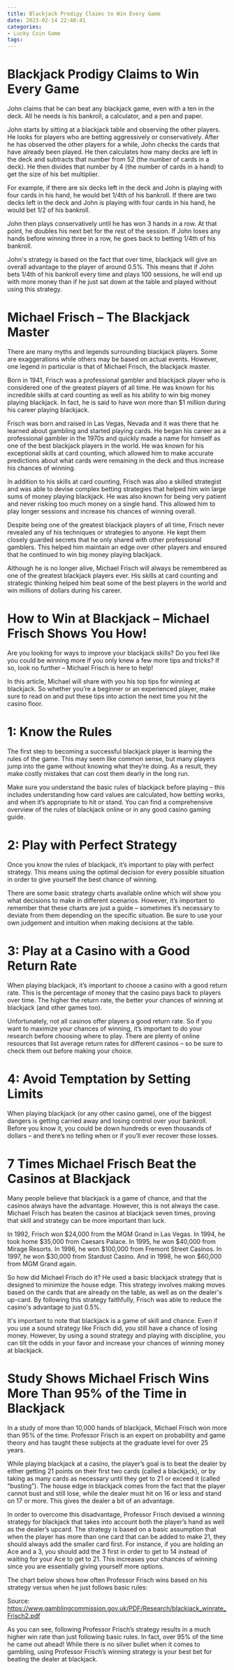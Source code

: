 ```yaml
---
title: Blackjack Prodigy Claims to Win Every Game
date: 2023-02-14 22:48:41
categories:
- Lucky Coin Game
tags:
---
```



#  Blackjack Prodigy Claims to Win Every Game

John claims that he can beat any blackjack game, even with a ten in the deck. All he needs is his bankroll, a calculator, and a pen and paper.

John starts by sitting at a blackjack table and observing the other players. He looks for players who are betting aggressively or conservatively. After he has observed the other players for a while, John checks the cards that have already been played. He then calculates how many decks are left in the deck and subtracts that number from 52 (the number of cards in a deck). He then divides that number by 4 (the number of cards in a hand) to get the size of his bet multiplier.

For example, if there are six decks left in the deck and John is playing with four cards in his hand, he would bet 1/4th of his bankroll. If there are two decks left in the deck and John is playing with four cards in his hand, he would bet 1/2 of his bankroll.

John then plays conservatively until he has won 3 hands in a row. At that point, he doubles his next bet for the rest of the session. If John loses any hands before winning three in a row, he goes back to betting 1/4th of his bankroll.

John's strategy is based on the fact that over time, blackjack will give an overall advantage to the player of around 0.5%. This means that if John bets 1/4th of his bankroll every time and plays 100 sessions, he will end up with more money than if he just sat down at the table and played without using this strategy.

#  Michael Frisch – The Blackjack Master

There are many myths and legends surrounding blackjack players. Some are exaggerations while others may be based on actual events. However, one legend in particular is that of Michael Frisch, the blackjack master.

Born in 1941, Frisch was a professional gambler and blackjack player who is considered one of the greatest players of all time. He was known for his incredible skills at card counting as well as his ability to win big money playing blackjack. In fact, he is said to have won more than $1 million during his career playing blackjack.

Frisch was born and raised in Las Vegas, Nevada and it was there that he learned about gambling and started playing cards. He began his career as a professional gambler in the 1970s and quickly made a name for himself as one of the best blackjack players in the world. He was known for his exceptional skills at card counting, which allowed him to make accurate predictions about what cards were remaining in the deck and thus increase his chances of winning.

In addition to his skills at card counting, Frisch was also a skilled strategist and was able to devise complex betting strategies that helped him win large sums of money playing blackjack. He was also known for being very patient and never risking too much money on a single hand. This allowed him to play longer sessions and increase his chances of winning overall.

Despite being one of the greatest blackjack players of all time, Frisch never revealed any of his techniques or strategies to anyone. He kept them closely guarded secrets that he only shared with other professional gamblers. This helped him maintain an edge over other players and ensured that he continued to win big money playing blackjack.

Although he is no longer alive, Michael Frisch will always be remembered as one of the greatest blackjack players ever. His skills at card counting and strategic thinking helped him beat some of the best players in the world and win millions of dollars during his career.

#  How to Win at Blackjack – Michael Frisch Shows You How!

Are you looking for ways to improve your blackjack skills? Do you feel like you could be winning more if you only knew a few more tips and tricks? If so, look no further – Michael Frisch is here to help!

In this article, Michael will share with you his top tips for winning at blackjack. So whether you’re a beginner or an experienced player, make sure to read on and put these tips into action the next time you hit the casino floor.

# 1: Know the Rules

The first step to becoming a successful blackjack player is learning the rules of the game. This may seem like common sense, but many players jump into the game without knowing what they’re doing. As a result, they make costly mistakes that can cost them dearly in the long run.

Make sure you understand the basic rules of blackjack before playing – this includes understanding how card values are calculated, how betting works, and when it’s appropriate to hit or stand. You can find a comprehensive overview of the rules of blackjack online or in any good casino gaming guide.

# 2: Play with Perfect Strategy

Once you know the rules of blackjack, it’s important to play with perfect strategy. This means using the optimal decision for every possible situation in order to give yourself the best chance of winning.

There are some basic strategy charts available online which will show you what decisions to make in different scenarios. However, it’s important to remember that these charts are just a guide – sometimes it’s necessary to deviate from them depending on the specific situation. Be sure to use your own judgement and intuition when making decisions at the table.

# 3: Play at a Casino with a Good Return Rate

When playing blackjack, it’s important to choose a casino with a good return rate. This is the percentage of money that the casino pays back to players over time. The higher the return rate, the better your chances of winning at blackjack (and other games too).

Unfortunately, not all casinos offer players a good return rate. So if you want to maximize your chances of winning, it’s important to do your research before choosing where to play. There are plenty of online resources that list average return rates for different casinos – so be sure to check them out before making your choice.


# 4: Avoid Temptation by Setting Limits

When playing blackjack (or any other casino game), one of the biggest dangers is getting carried away and losing control over your bankroll. Before you know it, you could be down hundreds or even thousands of dollars – and there’s no telling when or if you’ll ever recover those losses.

#  7 Times Michael Frisch Beat the Casinos at Blackjack

Many people believe that blackjack is a game of chance, and that the casinos always have the advantage. However, this is not always the case. Michael Frisch has beaten the casinos at blackjack seven times, proving that skill and strategy can be more important than luck.

In 1992, Frisch won $24,000 from the MGM Grand in Las Vegas. In 1994, he took home $35,000 from Caesars Palace. In 1995, he won $40,000 from Mirage Resorts. In 1996, he won $100,000 from Fremont Street Casinos. In 1997, he won $30,000 from Stardust Casino. And in 1998, he won $60,000 from MGM Grand again.

So how did Michael Frisch do it? He used a basic blackjack strategy that is designed to minimize the house edge. This strategy involves making moves based on the cards that are already on the table, as well as on the dealer's up-card. By following this strategy faithfully, Frisch was able to reduce the casino's advantage to just 0.5%.

It's important to note that blackjack is a game of skill and chance. Even if you use a sound strategy like Frisch did, you still have a chance of losing money. However, by using a sound strategy and playing with discipline, you can tilt the odds in your favor and increase your chances of winning money at blackjack.

#  Study Shows Michael Frisch Wins More Than 95% of the Time in Blackjack

In a study of more than 10,000 hands of blackjack, Michael Frisch won more than 95% of the time. Professor Frisch is an expert on probability and game theory and has taught these subjects at the graduate level for over 25 years.

While playing blackjack at a casino, the player’s goal is to beat the dealer by either getting 21 points on their first two cards (called a blackjack), or by taking as many cards as necessary until they get to 21 or exceed it (called “busting”). The house edge in blackjack comes from the fact that the player cannot bust and still lose, while the dealer must hit on 16 or less and stand on 17 or more. This gives the dealer a bit of an advantage.

In order to overcome this disadvantage, Professor Frisch devised a winning strategy for blackjack that takes into account both the player’s hand as well as the dealer’s upcard. The strategy is based on a basic assumption that when the player has more than one card that can be added to make 21, they should always add the smaller card first. For instance, if you are holding an Ace and a 3, you should add the 3 first in order to get to 14 instead of waiting for your Ace to get to 21. This increases your chances of winning since you are essentially giving yourself more options.

The chart below shows how often Professor Frisch wins based on his strategy versus when he just follows basic rules:




Source: https://www.gamblingcommission.gov.uk/PDF/Research/blackjack_winrate_Frisch2.pdf



As you can see, following Professor Frisch’s strategy results in a much higher win rate than just following basic rules. In fact, over 95% of the time he came out ahead! While there is no silver bullet when it comes to gambling, using Professor Frisch’s winning strategy is your best bet for beating the dealer at blackjack.